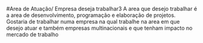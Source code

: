 #Area de Atuação/ Empresa deseja trabalhar3
  A area que desejo trabalhar é a area de desenvolvimento, programação e elaboração de projetos.
  Gostaria de trabalhar numa empresa na qual trabalhe na area em que desejo atuar e também empresas multinacionais e que tenham impacto no mercado de trabalho
